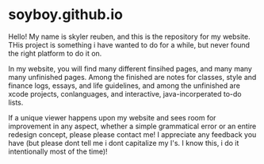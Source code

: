 # soyboy.github.io
Hello! My name is skyler reuben, and this is the repository for my website. THis project is something i have wanted to do for a while, but never found the right platform to do it on. 

In my website, you will find many different finsihed pages, and many many many unfinished pages. Among the finished are notes for classes, style and finance logs, essays, and life guidelines, and among the unfinished are xcode projects, conlanguages, and interactive, java-incorperated to-do lists.

If a unique viewer happens upon my website and sees room for improvement in any aspect, whether a simple grammatical error or an entire redesign concept, please please contact me! I appreciate any feedback you have (but please dont tell me i dont capitalize my I's. I know this, i do it intentionally most of the time)!

